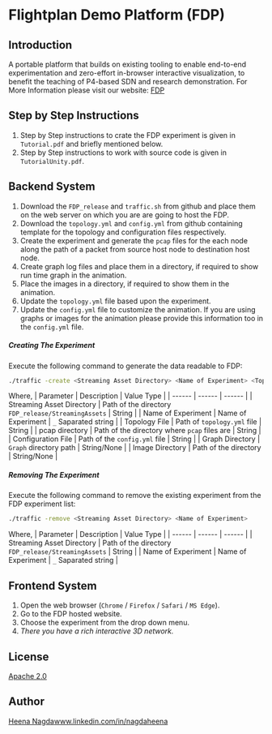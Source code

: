 # Flightplan Demo Platform (FDP)
## Introduction
A portable platform that builds on existing tooling to enable end-to-end experimentation and zero-effort in-browser interactive visualization, to benefit the teaching of P4-based SDN and research demonstration.
For More Information please visit our website: [FDP](https://flightplan.cis.upenn.edu/)

## Step by Step Instructions
1. Step by Step instructions to crate the FDP experiment is given in `Tutorial.pdf` and briefly mentioned below.
2. Step by Step instructions to work with source code is given in `TutorialUnity.pdf`.

## Backend System
1. Download the `FDP_release` and `traffic.sh` from github and place them on the web server on which you are are going to host the FDP.
2. Download the `topology.yml` and `config.yml` from github containing template for the topology and configuration files respectively.
3. Create the experiment and generate the `pcap` files for the each node along the path of a packet from source host node to destination host node.
4. Create graph log files and place them in a directory, if required to show run time graph in the animation.
5. Place the images in a directory, if required to show them in the animation.
6. Update the `topology.yml` file based upon the experiment.
7. Update the `config.yml` file to customize the animation. If you are using graphs or images for the animation please provide this information too in the `config.yml` file.

##### _Creating The Experiment_
Execute the following command to generate the data readable to FDP:
```sh
./traffic -create <Streaming Asset Directory> <Name of Experiment> <Topology File> <pcap directory> <Configuration File> <Graph Directory> <Image Directory>
```
Where,
| Parameter | Description | Value Type |
| ------ | ------ | ------ |
| Streaming Asset Directory | Path of the directory `FDP_release/StreamingAssets` | String |
| Name of Experiment | Name of Experiment | `_` Saparated string  |
| Topology File | Path of `topology.yml` file | String |
| pcap directory | Path of the directory where `pcap` files are | String |
| Configuration File | Path of the `config.yml` file | String |
| Graph Directory | `Graph` directory path  | String/None |
| Image Directory | Path of the directory | String/None |

##### _Removing The Experiment_
Execute the following command to remove the existing experiment from the FDP experiment list:
```sh
./traffic -remove <Streaming Asset Directory> <Name of Experiment>
```
Where,
| Parameter | Description | Value Type |
| ------ | ------ | ------ |
| Streaming Asset Directory | Path of the directory `FDP_release/StreamingAssets` | String |
| Name of Experiment | Name of Experiment | `_` Saparated string  |

## Frontend System
1. Open the web browser (`Chrome` / `Firefox` / `Safari` / `MS Edge`).
2. Go to the FDP hosted website.
3. Choose the experiment from the drop down menu.
4. _There you have a rich interactive 3D network._

## License
[Apache 2.0](LICENSE)

## Author
[Heena Nagda]()www.linkedin.com/in/nagdaheena
